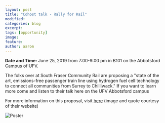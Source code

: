 ```yaml
---
layout: post
title: "Cohost talk - Rally for Rail"
modified:
categories: blog
excerpt: 
tags: [opportunity]
image:
feature:  
author: aaron
---
```

<b>Date and Time:</b> June 25, 2019 from 7:00-9:00 pm in B101 on the Abbotsford Campus of UFV.

The folks over at South Fraser Community Rail are proposing a "state of the art, emissions-free passenger train line using hydrogen fuel cell technology to connect all communities from Surrey to Chilliwack." If you want to learn more come and listen to their talk here on the UFV Abbotsford campus

For more information on this proposal, visit <a href = "https://southfrasercommunityrail.ca/wp-content/endurance-page-cache/_index.html">here</a> (image and quote courtesy of their website)

![Poster](http://www.ufvpsa.com/images/hydrogen_train.jpg)
